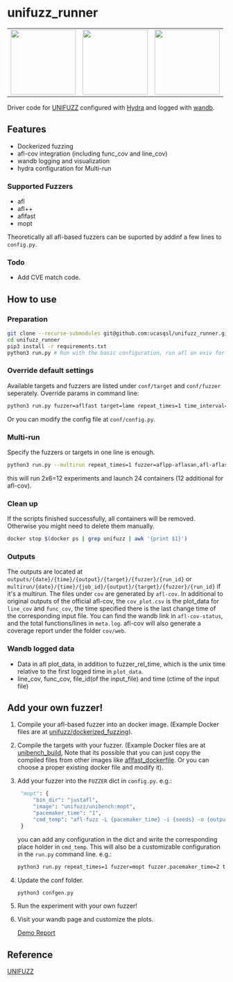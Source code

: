 # unifuzz_runner
<center>
<table><tr>
<td><img width=150 height = 150 src = https://avatars.githubusercontent.com/u/55483334?s=200&v=4>
<td><img width=150 height = 150 src = https://hydra.cc/img/logo.svg>
<td><img width=150 height = 150 src = https://raw.githubusercontent.com/wandb/assets/main/wandb-dots-logo.svg>
</tr>
</table>
</center>

Driver code for [UNIFUZZ](https://github.com/unifuzz/overview) configured with [Hydra](https://github.com/facebookresearch/hydra) and logged with [wandb](https://github.com/wandb/client).

## Features

- Dockerized fuzzing
- afl-cov integration (including func_cov and line_cov)
- wandb logging and visualization
- hydra configuration for Multi-run

### Supported Fuzzers
- afl
- afl++
- aflfast
- mopt

Theoretically all afl-based fuzzers can be suported by addinf a few lines to `config.py`. 

### Todo
- Add CVE match code.
## How to use
### Preparation
```bash
git clone --recurse-submodules git@github.com:ucasqsl/unifuzz_runner.git
cd unifuzz_runner
pip3 install -r requirements.txt
python3 run.py # Run with the basic configuration, run afl on exiv for 24 hours with 30 repetitions.
```

### Override default settings
Available targets and fuzzers are listed under `conf/target` and `conf/fuzzer` seperately.
Override params in command line:
```bash
python3 run.py fuzzer=aflfast target=lame repeat_times=1 time_interval=360 # Run aflfast on lame for 360s with only one instance.
```
Or you can modify the config file at `conf/config.py`.

### Multi-run
Specify the fuzzers or targets in one line is enough.
```bash
python3 run.py --multirun repeat_times=1 fuzzer=aflpp-aflasan,afl-aflasan,aflpp-justafl,afl-justafl,mopt,aflfast target=lame,exiv2
```
this will run 2x6=12 experiments and launch 24 containers (12 additional for afl-cov).

### Clean up
If the scripts finished successfully, all containers will be removed. Otherwise you might need to delete them manually.
```bash
docker stop $(docker ps | grep unifuzz | awk '{print $1}')
```
### Outputs
The outputs are located at `outputs/{date}/{time}/{output}/{target}/{fuzzer}/{run_id}` or `multirun/{date}/{time}/{job_id}/{output}/{target}/{fuzzer}/{run_id}` if it's a multirun.
The files under `cov` are generated by `afl-cov`. In additional to original outputs of the official afl-cov, the `cov_plot.csv` is the plot_data for `line_cov` and `func_cov`, the time specified there is the last change time of the corresponding input file. You can find the wandb link in `afl-cov-status`, and the total functions/lines in `meta.log`. afl-cov will also generate a coverage report under the folder `cov/web`.

### Wandb logged data
- Data in afl plot_data, in addition to fuzzer_rel_time, which is the unix time relative to the first logged time in `plot_data`.
- line_cov, func_cov, file_id(of the input_file) and time (ctime of the input file)

## Add your own fuzzer!
1. Compile your afl-based fuzzer into an docker image. (Example Docker files are at [unifuzz/dockerized_fuzzing](https://github.com/unifuzz/dockerized_fuzzing)).
2. Compile the targets with your fuzzer. (Example Docker files are at [unibench_build](https://github.com/unifuzz/unibench_build), Note that its possible that you can just copy the compiled files from other images like [aflfast_dockerfile](https://github.com/unifuzz/unibench_build/blob/master/aflfast/Dockerfile). Or you can choose a proper existing docker file and modify it).
3. Add your fuzzer into the `FUZZER` dict in `config.py`. e.g.:
   ```python
    "mopt": {
        "bin_dir": "justafl",
        "image": "unifuzz/unibench:mopt",
        "pacemaker_time": "1",
        "cmd_temp": "afl-fuzz -L {pacemaker_time} -i {seeds} -o {output_path} -- {prefix}/{target} {fuzz_args}"
    }
    ```
    you can add any configuration in the dict and write the corresponding place holder in `cmd_temp`. This will also be a customizable configuration in the `run.py` command line. e.g.:
    ```bash
    python3 run.py repeat_times=1 fuzzer=mopt fuzzer.pacemaker_time=2 target=exiv2
    ```  
4. Update the conf folder.
    ```bash
    python3 confgen.py
    ```
5. Run the experiment with your own fuzzer!
6. Visit your wandb page and customize the plots.

    [Demo Report](https://wandb.ai/qsl/unifuzz/reports/Demo-Report--Vmlldzo5OTkyMjM?accessToken=2tsbk5mhxofh03d567ucegsxynwzb4c0jas7e4vg6m67rucp87zkilop85ypsild)

## Reference

[UNIFUZZ](https://github.com/unifuzz/)